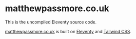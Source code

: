 # matthewpassmore.co.uk

This is the uncompiled Eleventy source code.

[matthewpassmore.co.uk](https://matthewpassmore.co.uk) is built on [Eleventy](https://www.11ty.io/) and
[Tailwind CSS](https://tailwindcss.com).
